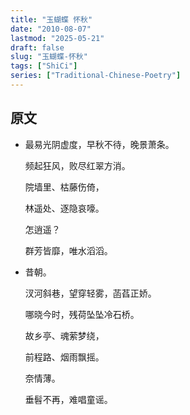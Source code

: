 ```yaml
---
title: "玉蝴蝶 怀秋"
date: "2010-08-07"
lastmod: "2025-05-21"
draft: false
slug: "玉蝴蝶-怀秋"
tags: ["ShiCi"]
series: ["Traditional-Chinese-Poetry"]
---
```


## 原文

* 最易光阴虚度，早秋不待，晚景萧条。
  
  频起狂风，败尽红翠方消。
  
  院墙里、枯藤伤倚，
  
  林遥处、逐隐哀嚎。

  怎逍遥？

  群芳皆靡，唯水滔滔。

* 昔朝。

  汊河斜巷，望穿轻雾，菡萏正娇。
  
  哪晓今时，残荷坠坠冷石桥。
  
  故乡亭、魂萦梦绕，
  
  前程路、烟雨飘摇。
  
  奈情薄。
  
  垂髫不再，难唱童谣。
